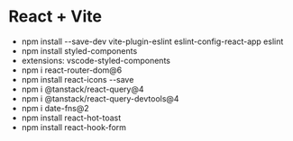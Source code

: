 # React + Vite

- npm install --save-dev vite-plugin-eslint eslint-config-react-app eslint
- npm install styled-components
- extensions: vscode-styled-components
- npm i react-router-dom@6
- npm install react-icons --save
- npm i @tanstack/react-query@4
- npm i @tanstack/react-query-devtools@4
- npm i date-fns@2
- npm install react-hot-toast
- npm install react-hook-form
